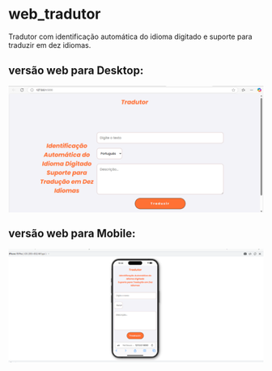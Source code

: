 # web_tradutor

Tradutor com identificação automática do idioma digitado e suporte para traduzir em dez idiomas.

## versão web para Desktop:

<img align="center"
    src="img_readme/site.png"/>

## versão web para Mobile:

<img align="center"
    src="img_readme/mobile.png"/>
